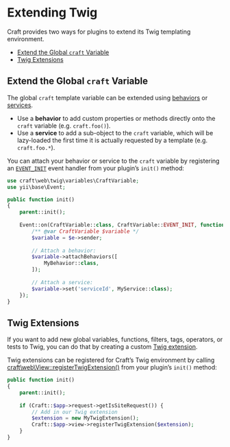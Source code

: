 # Extending Twig

Craft provides two ways for plugins to extend its Twig templating environment.

- [Extend the Global `craft` Variable](#extend-the-craft-global-variable)
- [Twig Extensions](#twig-extensions)

## Extend the Global `craft` Variable

The global `craft` template variable can be extended using [behaviors](http://www.yiiframework.com/doc-2.0/guide-concept-behaviors.html) or [services](http://www.yiiframework.com/doc-2.0/guide-concept-service-locator.html).

- Use a **behavior** to add custom properties or methods directly onto the `craft` variable (e.g. `craft.foo()`).
- Use a **service** to add a sub-object to the `craft` variable, which will be lazy-loaded the first time it is actually requested by a template (e.g. `craft.foo.*`).

You can attach your behavior or service to the `craft` variable by registering an [`EVENT_INIT`](https://docs.craftcms.com/api/v3/craft-web-twig-variables-craftvariable.html#EVENT_INIT-detail) event handler from your plugin’s `init()` method:

```php
use craft\web\twig\variables\CraftVariable;
use yii\base\Event;

public function init()
{
    parent::init();
    
    Event::on(CraftVariable::class, CraftVariable::EVENT_INIT, function(Event $e) {
        /** @var CraftVariable $variable */
        $variable = $e->sender;
        
        // Attach a behavior:
        $variable->attachBehaviors([
            MyBehavior::class,
        ]);
        
        // Attach a service:
        $variable->set('serviceId', MyService::class);
    });
}
```

## Twig Extensions

If you want to add new global variables, functions, filters, tags, operators, or tests to Twig, you can do that by creating a custom [Twig extension](https://twig.symfony.com/doc/2.x/advanced.html#creating-an-extension).

Twig extensions can be registered for Craft’s Twig environment by calling [craft\web\View::registerTwigExtension()](https://docs.craftcms.com/api/v3/craft-web-view.html#registerTwigExtension()-detail) from your plugin’s `init()` method:

```php
public function init()
{
    parent::init();
    
    if (Craft::$app->request->getIsSiteRequest()) {
        // Add in our Twig extension
        $extension = new MyTwigExtension();
        Craft::$app->view->registerTwigExtension($extension);
    }
}
```

